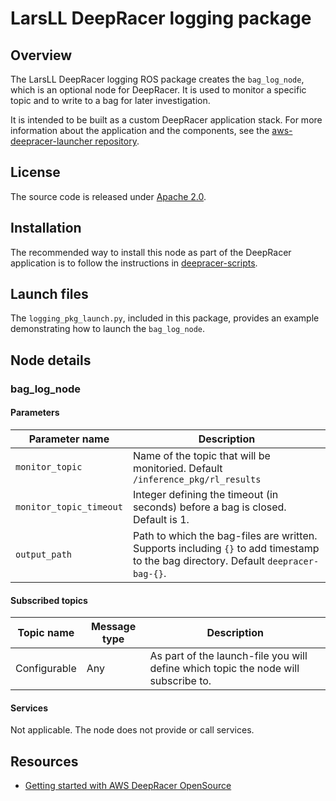 # LarsLL DeepRacer logging package

## Overview

The LarsLL DeepRacer logging ROS package creates the `bag_log_node`, which is an optional node for DeepRacer. It is used to monitor a specific topic and to write to a bag for later investigation.

It is intended to be built as a custom DeepRacer application stack. For more information about the application and the components, see the  [aws-deepracer-launcher repository](https://github.com/aws-deepracer/aws-deepracer-launcher).


## License

The source code is released under [Apache 2.0](https://aws.amazon.com/apache-2-0/).

## Installation

The recommended way to install this node as part of the DeepRacer application is to follow the instructions in [deepracer-scripts](https://github.com/davidfsmith/deepracer-scripts).

## Launch files

The `logging_pkg_launch.py`, included in this package, provides an example demonstrating how to launch the `bag_log_node`.

## Node details

### bag_log_node

#### Parameters

| Parameter name   | Description  |
| ---------------- |  ----------- |
| `monitor_topic` | Name of the topic that will be monitoried. Default `/inference_pkg/rl_results`|
| `monitor_topic_timeout` | Integer defining the timeout (in seconds) before a bag is closed. Default is 1.|
| `output_path` | Path to which the bag-files are written. Supports including `{}` to add timestamp to the bag directory. Default `deepracer-bag-{}`.| 

#### Subscribed topics

| Topic name | Message type | Description |
| ---------- | ------------ | ----------- |
|Configurable|Any|As part of the launch-file you will define which topic the node will subscribe to.|

#### Services

Not applicable. The node does not provide or call services.

## Resources

* [Getting started with AWS DeepRacer OpenSource](https://github.com/aws-deepracer/aws-deepracer-launcher/blob/main/getting-started.md)

